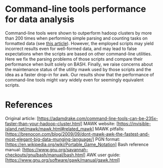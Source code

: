 # Command-line tools performance for data analysis

Command-line tools were shown to outperform hadoop clusters by more than 200 times when performing simple parsing and counting tasks on formatted data (see [this article](https://adamdrake.com/command-line-tools-can-be-235x-faster-than-your-hadoop-cluster.html)). However, the employed scripts may yield incorrect results even for well-formed data, and may lead to false expectations when the scripts are based on other command-line utilities. Here we fix the parsing problems of those scripts and compare their performance when built solely on BASH. Finally, we raise concerns about the maintenance status of the utility mawk used by those scripts and the idea as a faster drop-in for awk. Our results show that the performance of command-line tools might vary widely even for seemingly equivalent scripts.

# References
Original article: [https://adamdrake.com/command-line-tools-can-be-235x-faster-than-your-hadoop-cluster.html]
MAWK website: [https://invisible-island.net/mawk/mawk.html#related_mawk]
MAWK pitfalls: [https://brenocon.com/blog/2009/09/dont-mawk-awk-the-fastest-and-most-elegant-big-data-munging-language/]
PGN format: [https://en.wikipedia.org/wiki/Portable_Game_Notation]
Bash reference manual: [https://www.gnu.org/savannah-checkouts/gnu/bash/manual/bash.html]
AWK user guide: [https://www.gnu.org/software/gawk/manual/gawk.html]
